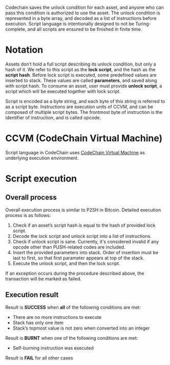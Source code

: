 Codechain saves the unlock condition for each asset, and anyone who can pass this condition is authorized to use the asset. The unlock condition is represented in a byte array, and decoded as a list of instructions before execution. Script language is intentionally designed to not be Turing-complete, and all scripts are ensured to be finished in finite time.

# Notation

Assets don’t hold a full script describing its unlock condition, but only a hash of it. We refer to this script as the **lock script**, and the hash as the **script hash**. Before lock script is executed, some predefined values are inserted to stack. These values are called **parameters**, and saved along with script hash. To consume an asset, user must provide **unlock script**, a script which will be executed together with lock script.

Script is encoded as a byte string, and each byte of this string is referred to as a script byte. Instructions are execution units of CCVM, and can be composed of multiple script bytes. The frontmost byte of instruction is the identifier of instruction, and is called opcode.

# CCVM (CodeChain Virtual Machine)

Script language in CodeChain uses [CodeChain Virtual Machine](CodeChain-Virtual-Machine.md) as underlying execution environment.

# Script execution

## Overall process

Overall execution process is similar to P2SH in Bitcoin. Detailed execution process is as follows:

1. Check if an asset’s script hash is equal to the hash of provided lock script.
1. Decode the lock script and unlock script into a list of instructions.
1. Check if unlock script is sane. Currently, it's considered invalid if any opcode other than PUSH-related codes are included.
1. Insert the provided parameters into stack. Order of insertion must be last to first, so that first parameter appears at top of the stack.
1. Execute the unlock script, and then the lock script.

If an exception occurs during the procedure described above, the transaction will be marked as failed.

## Execution result

Result is **SUCCESS** when **all** of the following conditions are met:

* There are no more instructions to execute
* Stack has only one item
* Stack’s topmost value is not zero when converted into an integer

Result is **BURNT** when one of the following conditions are met:
* Self-burning instruction was executed

Result is **FAIL** for all other cases
